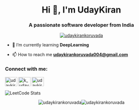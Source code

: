 <h1 align="center">Hi 👋, I'm UdayKiran</h1>
<h3 align="center">A passionate software developer from India</h3>


<!-- <p align="left"> <img src="https://komarev.com/ghpvc/?username=udaykirankoruvada&label=Profile%20views&color=0e75b6&style=flat" alt="udaykirankoruvada" /> </p> -->

<p align="center"> <a href="https://github.com/ryo-ma/github-profile-trophy"><img src="https://github-profile-trophy.vercel.app/?username=udaykirankoruvada" alt="udaykirankoruvada" /></a> </p>

- 🌱 I’m currently learning **DeepLearning**

- 📫 How to reach me **udaykirankoruvada004@gmail.com**


<h3 align="left">Connect with me:</h3>
<p align="left">
<a href="https://linkedin.com/in/udaykirankoruvada" target="blank"><img align="center" src="https://raw.githubusercontent.com/rahuldkjain/github-profile-readme-generator/master/src/images/icons/Social/linked-in-alt.svg" alt="udaykirankoruvada" height="30" width="40" /></a>
<a href="https://www.codechef.com/users/k_udaykiran" target="blank"><img align="center" src="https://cdn.jsdelivr.net/npm/simple-icons@3.1.0/icons/codechef.svg" alt="k_udaykiran" height="30" width="40" /></a>
<a href="https://www.leetcode.com/udaykiran13" target="blank"><img align="center" src="https://raw.githubusercontent.com/rahuldkjain/github-profile-readme-generator/master/src/images/icons/Social/leet-code.svg" alt="udaykiran13" height="30" width="40" /></a>
</p>


![LeetCode Stats](https://leetcard.jacoblin.cool/udaykiran13?theme=wtf&font=Noto%20Sans%20Lydian)

<div style="display: flex; flex-direction: row; justify-content: center; align-items: center;">
  <img src="https://github-readme-stats.vercel.app/api?username=udaykirankoruvada&show_icons=true&locale=en" alt="udaykirankoruvada" />
  <img src="https://github-readme-streak-stats.herokuapp.com/?user=udaykirankoruvada&" alt="udaykirankoruvada" />
</div>

